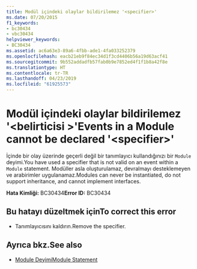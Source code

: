 ```yaml
---
title: Modül içindeki olaylar bildirilemez '<specifier>'
ms.date: 07/20/2015
f1_keywords:
- bc30434
- vbc30434
helpviewer_keywords:
- BC30434
ms.assetid: ac6a63e3-89a6-4fbb-ade1-4fa033252379
ms.openlocfilehash: eacb21eb9f84ec34d1f3cd4406b56a19d63acf41
ms.sourcegitcommit: 9b552addadfb57fab0b9e7852ed4f1f1b8a42f8e
ms.translationtype: HT
ms.contentlocale: tr-TR
ms.lasthandoff: 04/23/2019
ms.locfileid: "61925573"
---
```

# <a name="events-in-a-module-cannot-be-declared-specifier"></a><span data-ttu-id="139bc-102">Modül içindeki olaylar bildirilemez '\<belirticisi >'</span><span class="sxs-lookup"><span data-stu-id="139bc-102">Events in a Module cannot be declared '\<specifier>'</span></span>
<span data-ttu-id="139bc-103">İçinde bir olay üzerinde geçerli değil bir tanımlayıcı kullandığınızı bir `Module` deyimi.</span><span class="sxs-lookup"><span data-stu-id="139bc-103">You have used a specifier that is not valid on an event within a `Module` statement.</span></span> <span data-ttu-id="139bc-104">Modüller asla oluşturulamaz, devralmayı desteklemeyen ve arabirimler uygulanamaz.</span><span class="sxs-lookup"><span data-stu-id="139bc-104">Modules can never be instantiated, do not support inheritance, and cannot implement interfaces.</span></span>  
  
 <span data-ttu-id="139bc-105">**Hata Kimliği:** BC30434</span><span class="sxs-lookup"><span data-stu-id="139bc-105">**Error ID:** BC30434</span></span>  
  
## <a name="to-correct-this-error"></a><span data-ttu-id="139bc-106">Bu hatayı düzeltmek için</span><span class="sxs-lookup"><span data-stu-id="139bc-106">To correct this error</span></span>  
  
- <span data-ttu-id="139bc-107">Tanımlayıcısını kaldırın.</span><span class="sxs-lookup"><span data-stu-id="139bc-107">Remove the specifier.</span></span>  
  
## <a name="see-also"></a><span data-ttu-id="139bc-108">Ayrıca bkz.</span><span class="sxs-lookup"><span data-stu-id="139bc-108">See also</span></span>

- [<span data-ttu-id="139bc-109">Module Deyimi</span><span class="sxs-lookup"><span data-stu-id="139bc-109">Module Statement</span></span>](../../visual-basic/language-reference/statements/module-statement.md)
